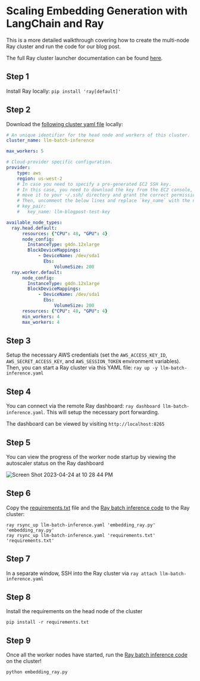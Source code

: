 # Scaling Embedding Generation with LangChain and Ray

This is a more detailed walkthrough covering how to create the multi-node Ray cluster and run the code for our blog post. 

The full Ray cluster launcher documentation can be found [here](https://docs.ray.io/en/latest/cluster/getting-started.html).

## Step 1
Install Ray locally: `pip install 'ray[default]'`

## Step 2
Download the [following cluster yaml file](llm-batch-inference.yaml) locally:

```yaml
# An unique identifier for the head node and workers of this cluster.
cluster_name: llm-batch-inference

max_workers: 5

# Cloud-provider specific configuration.
provider:
    type: aws
    region: us-west-2
    # In case you need to specify a pre-generated EC2 SSH key.
    # In this case, you need to download the key from the EC2 console, 
    # move it to your ~/.ssh/ directory and grant the correct permissions like `chmod 400 ~/.ssh/llm-blogpost-test-key.pem`
    # Then, uncomment the below lines and replace `key_name` with the name of your key:
    # key_pair:
    #   key_name: llm-blogpost-test-key

available_node_types:
  ray.head.default:
      resources: {"CPU": 48, "GPU": 4}
      node_config:
        InstanceType: g4dn.12xlarge
        BlockDeviceMappings:
            - DeviceName: /dev/sda1
              Ebs:
                  VolumeSize: 200
  ray.worker.default:
      node_config:
        InstanceType: g4dn.12xlarge
        BlockDeviceMappings:
            - DeviceName: /dev/sda1
              Ebs:
                  VolumeSize: 200
      resources: {"CPU": 48, "GPU": 4}
      min_workers: 4
      max_workers: 4
```

## Step 3
Setup the necessary AWS credentials (set the `AWS_ACCESS_KEY_ID`, `AWS_SECRET_ACCESS_KEY`, and `AWS_SESSION_TOKEN` environment variables).
Then, you can start a Ray cluster via this YAML file: `ray up -y llm-batch-inference.yaml`

## Step 4
You can connect via the remote Ray dashboard: `ray dashboard llm-batch-inference.yaml`. 
This will setup the necessary port forwarding.

The dashboard can be viewed by visiting `http://localhost:8265`

## Step 5
You can view the progress of the worker node startup by viewing the autoscaler status on the Ray dashboard

![Screen Shot 2023-04-24 at 10 28 44 PM](https://user-images.githubusercontent.com/8068268/234182585-66ab4778-8a4b-4c34-acee-a0671ecd2fa7.png)

## Step 6
Copy the [requirements.txt](requirements.txt) file and the [Ray batch inference code](embedding_ray.py) to the Ray cluster:

```
ray rsync_up llm-batch-inference.yaml 'embedding_ray.py' 'embedding_ray.py'
ray rsync_up llm-batch-inference.yaml 'requirements.txt' 'requirements.txt'
```

## Step 7
In a separate window, SSH into the Ray cluster via `ray attach llm-batch-inference.yaml`

## Step 8
Install the requirements on the head node of the cluster

`pip install -r requirements.txt`

## Step 9
Once all the worker nodes have started, run the [Ray batch inference code](embedding_ray.py) on the cluster!

`python embedding_ray.py`
